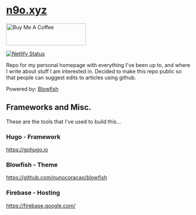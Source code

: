 # [n9o.xyz](https://n9o.xyz)

<a href="https://www.buymeacoffee.com/nunocoracao" target="_blank"><img src="https://cdn.buymeacoffee.com/buttons/v2/default-yellow.png" alt="Buy Me A Coffee" style="height: 60px !important;width: 217px !important;" ></a>

[![Netlify Status](https://api.netlify.com/api/v1/badges/9bba736f-1af6-465d-b784-0c09b24a42a1/deploy-status)](https://app.netlify.com/sites/beautiful-pegasus-75dde9/deploys)

Repo for my personal homepage with everything I've been up to, and where I write about stuff I am interested in. Decided to make this repo public so that people can suggest edits to articles using github.

Powered by: [Blowfish](https://nunocoracao.github.io/blowfish/)

## Frameworks and Misc.
These are the tools that I've used to build this...

### Hugo - Framework
https://gohugo.io

### Blowfish - Theme
https://github.com/nunocoracao/blowfish

### Firebase - Hosting
https://firebase.google.com/
